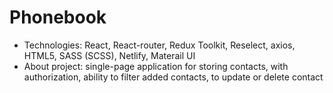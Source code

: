 # Phonebook

- Technologies: React, React-router, Redux Toolkit, Reselect, axios, HTML5, SASS
  (SCSS), Netlify, Materail UI
- About project: single-page application for storing contacts, with
  authorization, ability to filter added contacts, to update or delete contact
